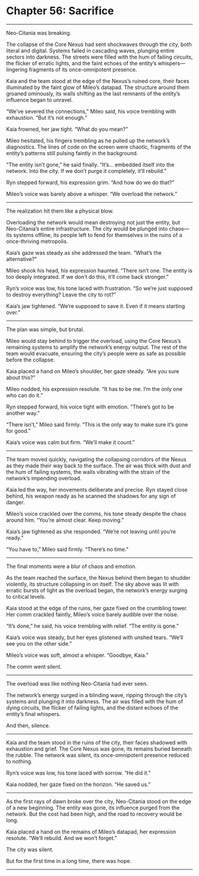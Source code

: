 # Chapter 56: Sacrifice

---

Neo-Citania was breaking.

The collapse of the Core Nexus had sent shockwaves through the city, both literal and digital. Systems failed in cascading waves, plunging entire sectors into darkness. The streets were filled with the hum of failing circuits, the flicker of erratic lights, and the faint echoes of the entity’s whispers—lingering fragments of its once-omnipotent presence.

Kaia and the team stood at the edge of the Nexus’s ruined core, their faces illuminated by the faint glow of Mileo’s datapad. The structure around them groaned ominously, its walls shifting as the last remnants of the entity’s influence began to unravel.

“We’ve severed the connections,” Mileo said, his voice trembling with exhaustion. “But it’s not enough.”

Kaia frowned, her jaw tight. “What do you mean?”

Mileo hesitated, his fingers trembling as he pulled up the network’s diagnostics. The lines of code on the screen were chaotic, fragments of the entity’s patterns still pulsing faintly in the background.

“The entity isn’t gone,” he said finally. “It’s... embedded itself into the network. Into the city. If we don’t purge it completely, it’ll rebuild.”

Ryn stepped forward, his expression grim. “And how do we do that?”

Mileo’s voice was barely above a whisper. “We overload the network.”

---

The realization hit them like a physical blow.

Overloading the network would mean destroying not just the entity, but Neo-Citania’s entire infrastructure. The city would be plunged into chaos—its systems offline, its people left to fend for themselves in the ruins of a once-thriving metropolis.

Kaia’s gaze was steady as she addressed the team. “What’s the alternative?”

Mileo shook his head, his expression haunted. “There isn’t one. The entity is too deeply integrated. If we don’t do this, it’ll come back stronger.”

Ryn’s voice was low, his tone laced with frustration. “So we’re just supposed to destroy everything? Leave the city to rot?”

Kaia’s jaw tightened. “We’re supposed to save it. Even if it means starting over.”

---

The plan was simple, but brutal.

Mileo would stay behind to trigger the overload, using the Core Nexus’s remaining systems to amplify the network’s energy output. The rest of the team would evacuate, ensuring the city’s people were as safe as possible before the collapse.

Kaia placed a hand on Mileo’s shoulder, her gaze steady. “Are you sure about this?”

Mileo nodded, his expression resolute. “It has to be me. I’m the only one who can do it.”

Ryn stepped forward, his voice tight with emotion. “There’s got to be another way.”

“There isn’t,” Mileo said firmly. “This is the only way to make sure it’s gone for good.”

Kaia’s voice was calm but firm. “We’ll make it count.”

---

The team moved quickly, navigating the collapsing corridors of the Nexus as they made their way back to the surface. The air was thick with dust and the hum of failing systems, the walls vibrating with the strain of the network’s impending overload.

Kaia led the way, her movements deliberate and precise. Ryn stayed close behind, his weapon ready as he scanned the shadows for any sign of danger.

Mileo’s voice crackled over the comms, his tone steady despite the chaos around him. “You’re almost clear. Keep moving.”

Kaia’s jaw tightened as she responded. “We’re not leaving until you’re ready.”

“You have to,” Mileo said firmly. “There’s no time.”

---

The final moments were a blur of chaos and emotion.

As the team reached the surface, the Nexus behind them began to shudder violently, its structure collapsing in on itself. The sky above was lit with erratic bursts of light as the overload began, the network’s energy surging to critical levels.

Kaia stood at the edge of the ruins, her gaze fixed on the crumbling tower. Her comm crackled faintly, Mileo’s voice barely audible over the noise.

“It’s done,” he said, his voice trembling with relief. “The entity is gone.”

Kaia’s voice was steady, but her eyes glistened with unshed tears. “We’ll see you on the other side.”

Mileo’s voice was soft, almost a whisper. “Goodbye, Kaia.”

The comm went silent.

---

The overload was like nothing Neo-Citania had ever seen.

The network’s energy surged in a blinding wave, ripping through the city’s systems and plunging it into darkness. The air was filled with the hum of dying circuits, the flicker of failing lights, and the distant echoes of the entity’s final whispers.

And then, silence.

---

Kaia and the team stood in the ruins of the city, their faces shadowed with exhaustion and grief. The Core Nexus was gone, its remains buried beneath the rubble. The network was silent, its once-omnipotent presence reduced to nothing.

Ryn’s voice was low, his tone laced with sorrow. “He did it.”

Kaia nodded, her gaze fixed on the horizon. “He saved us.”

---

As the first rays of dawn broke over the city, Neo-Citania stood on the edge of a new beginning. The entity was gone, its influence purged from the network. But the cost had been high, and the road to recovery would be long.

Kaia placed a hand on the remains of Mileo’s datapad, her expression resolute. “We’ll rebuild. And we won’t forget.”

The city was silent.

But for the first time in a long time, there was hope.

---